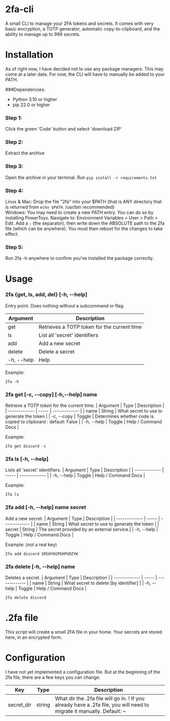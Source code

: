 # 2fa-cli
A small CLI to manage your 2FA tokens and secrets. It comes with very basic encryption, a TOTP generator, automatic copy-to-clipboard, and the ability to manage up to 999 secrets.

# Installation
As of right now, I have decided not to use any package managers. This may come at a later date. For now, the CLI will have to manually be added to your PATH.

###Dependencies:
* Python 3.10 or higher
* pip 22.0 or higher

### Step 1:  
Click the green 'Code' button and select 'download ZIP'  

### Step 2:  
Extract the archive  

### Step 3:  
Open the archive in your terminal. Run `pip install -r requirements.txt`  

### Step 4:  
Linux & Mac: Drop the file "2fa" into your $PATH (that is ANY directory that is returned from `echo $PATH`. /usr/bin recommended)  
Windows: You may need to create a new PATH entry. You can do so by installing PowerToys. Navigate to: Environment Variables > User > Path > Edit.  Add a `;` (the separator), then write down the ABSOLUTE path to the 2fa file (which can be anywhere). You must then reboot for the changes to take effect.

### Step 5:  
Run 2fa -h anywhere to confirm you've installed the package correctly.

# Usage
### 2fa {get, ls, add, del} [-h, --help]
Entry point. Does nothing without a subcommand or flag.

| Argument      | Description   |
| ------------- | ------------- |
| get           | Retrieves a TOTP token for the current time  |
| ls            | List all 'secret' identifiers  |
| add           | Add a new secret  |
| delete        | Delete a secret  |
| -h, --help    | Help  |

Example: 
```
2fa -h
```

### 2fa get [-c, --copy] [-h,--help] name
Retrieve a TOTP *token* for the current time.
| Argument      | Type  | Description   |
| ------------- | ----- | ------------- |
| name          | String  | What secret to use to generate the token |
| -c, --copy    | Toggle  | Determines whether code is copied to clipboard : default: False |
| -h, --help    | Toggle  | Help / Command Docs |

Example: 
```
2fa get discord -c
```

### 2fa ls [-h, --help]
Lists all 'secret' identifiers.
| Argument      | Type  | Description   |
| ------------- | ----- | ------------- |
| -h, --help    | Toggle  | Help / Command Docs |

Example: 
```
2fa ls
```

### 2fa add [-h, --help] name secret
Add a new secret.
| Argument      | Type  | Description   |
| ------------- | ----- | ------------- |
| name          | String  | What secret to use to generate the token |
| secret        | String  | The secret provided by an external service.|
| -h, --help    | Toggle  | Help / Command Docs |

Example: (not a real key)
```
2fa add discord SRSHY6GPEHPU0ZYW 
```

### 2fa delete [-h, --help] name
Deletes a secret.
| Argument      | Type  | Description   |
| ------------- | ----- | ------------- |
| name          | String  | What secret to delete [by identifier] |
| -h, --help    | Toggle  | Help / Command Docs |

```
2fa delete discord
```

# .2fa file
This script will create a small 2FA file in your home. Your secrets are stored here, in an encrypted form.

# Configuration
I have not yet implemented a configuration file. But at the beginning of the 2fa file, there are a few keys you can change.

| Key | Type | Description |
| -- | -- | -- |
| secret_dir | string | What dir the .2fa file will go in. ! If you already have a .2fa file, you will need to migrate it manually.  Default: ~|
